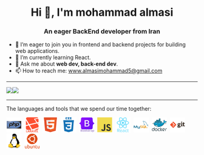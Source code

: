 <h1 align="center">Hi 👋, I'm mohammad almasi</h1>
<h3 align="center">An eager BackEnd developer from Iran</h3>


- 🔭 I’m eager to join you in frontend and backend projects for building web applications.
- 🌱 I’m currently learning React.
- 💬 Ask me about **web dev, back-end dev**.
- 📫 How to reach me: <a href="mailto:www.almasimohammad5@gmail.com">www.almasimohammad5@gmail.com</a>

<!--
<h3 align="left">Connect with me:</h3>
<a href="https://linkedin.com/in/https:https://www.linkedin.com/in/mohammad-almasi-545909173/" target="blank"><img align="center" src="https://raw.githubusercontent.com/rahuldkjain/github-profile-readme-generator/master/src/images/icons/Social/linked-in-alt.svg" alt="https://www.linkedin.com/in/mohammad-almasi-545909173/" height="30" width="40" /></a>
-->


<!--
- 👯 I’m looking to collaborate on German companies
- 🤔 I’m looking for help with ...
- 😄 Pronouns: ...
- ⚡ Fun fact: ...
--> 
 

---

<img src="https://github-readme-stats.vercel.app/api?username=MA2848&theme=algolia" height="180" /><img src="https://github-readme-stats.vercel.app/api/top-langs/?username=MA2848&layout=compact&theme=algolia" height="180" />

---

The languages and tools that we spend our time together:
<div>
  <img src="https://github.com/devicons/devicon/blob/master/icons/php/php-original.svg" title="PHP" alt="php" width="40" height="40"/>&nbsp;
  <img src="https://github.com/devicons/devicon/blob/master/icons/laravel/laravel-plain-wordmark.svg" title="Laravel" alt="Laravel" width="40" height="40"/>&nbsp;
  <img src="https://github.com/devicons/devicon/blob/master/icons/html5/html5-original.svg" title="HTML5" alt="HTML" width="40" height="40"/>&nbsp;
  <img src="https://github.com/devicons/devicon/blob/master/icons/css3/css3-plain-wordmark.svg"  title="CSS3" alt="CSS" width="40" height="40"/>&nbsp;
  <img src="https://github.com/devicons/devicon/blob/master/icons/bootstrap/bootstrap-original-wordmark.svg"  title="Bootstrap" alt="Bootstrap" width="40" height="40"/>&nbsp;
  <img src="https://github.com/devicons/devicon/blob/master/icons/javascript/javascript-original.svg" title="JavaScript" alt="JavaScript" width="40" height="40"/>&nbsp;
  <img src="https://github.com/devicons/devicon/blob/master/icons/react/react-original-wordmark.svg" title="React" alt="React" width="40" height="40"/>&nbsp;
  <img src="https://github.com/devicons/devicon/blob/master/icons/mysql/mysql-original-wordmark.svg" title="MySQL"  alt="MySQL" width="40" height="40"/>&nbsp;
  <img src="https://github.com/devicons/devicon/blob/master/icons/docker/docker-original-wordmark.svg" title="Docker" alt="Docker" width="40" height="40"/>&nbsp;
  <img src="https://github.com/devicons/devicon/blob/master/icons/git/git-original-wordmark.svg" title="Git" **alt="Git" width="40" height="40"/>&nbsp;
  <img src="https://github.com/devicons/devicon/blob/master/icons/linux/linux-original.svg" title="Linux" **alt="Linux" width="40" height="40"/>&nbsp;
  <img src="https://github.com/devicons/devicon/blob/master/icons/ubuntu/ubuntu-plain-wordmark.svg" title="Ubuntu" **alt="Ubuntu" width="40" height="40"/>
</div>







